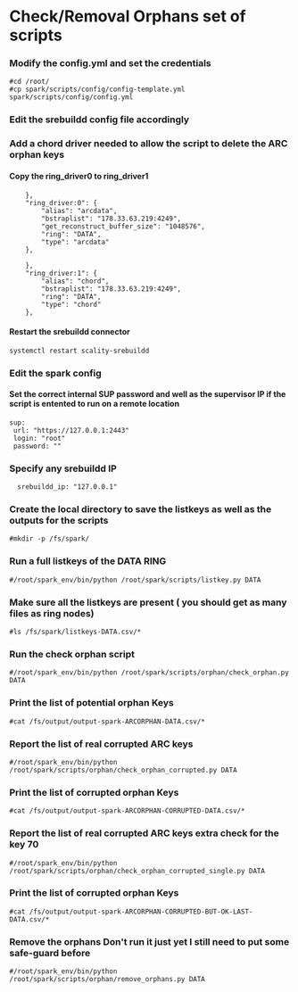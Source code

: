 # Check/Removal Orphans set of scripts

### Modify the config.yml and set the credentials
```
#cd /root/
#cp spark/scripts/config/config-template.yml spark/scripts/config/config.yml
```

### Edit the srebuildd config file accordingly 
### Add a chord driver needed to allow the script to delete the ARC orphan keys
#### Copy the ring_driver0 to ring_driver1

```
    },
    "ring_driver:0": {
        "alias": "arcdata",
        "bstraplist": "178.33.63.219:4249",
        "get_reconstruct_buffer_size": "1048576",
        "ring": "DATA",
        "type": "arcdata"
    },
```
```
    },
    "ring_driver:1": {
        "alias": "chord",
        "bstraplist": "178.33.63.219:4249",
        "ring": "DATA",
        "type": "chord"
    },
```

#### Restart the srebuildd connector
```
systemctl restart scality-srebuildd
```


### Edit the spark config

#### Set the correct internal SUP password and well as the supervisor IP if the script is entented to run on a remote location
```
sup:
 url: "https://127.0.0.1:2443"
 login: "root"
 password: ""
```

### Specify any srebuildd IP
```
  srebuildd_ip: "127.0.0.1"
```

### Create the local directory to save the listkeys as well as the outputs for the scripts
```
#mkdir -p /fs/spark/
```

### Run a full listkeys of the DATA RING
```
#/root/spark_env/bin/python /root/spark/scripts/listkey.py DATA
```

### Make sure all the listkeys are present ( you should get as many files as ring nodes)
```
#ls /fs/spark/listkeys-DATA.csv/*
```


### Run the check orphan script
```
#/root/spark_env/bin/python /root/spark/scripts/orphan/check_orphan.py DATA
```

### Print the list of potential orphan Keys
```
#cat /fs/output/output-spark-ARCORPHAN-DATA.csv/*
```

### Report the list of real corrupted ARC keys
```
#/root/spark_env/bin/python /root/spark/scripts/orphan/check_orphan_corrupted.py DATA
```

### Print the list of corrupted orphan Keys
```
#cat /fs/output/output-spark-ARCORPHAN-CORRUPTED-DATA.csv/*
```


### Report the list of real corrupted ARC keys extra check for the key 70
```
#/root/spark_env/bin/python /root/spark/scripts/orphan/check_orphan_corrupted_single.py DATA
```

### Print the list of corrupted orphan Keys
```
#cat /fs/output/output-spark-ARCORPHAN-CORRUPTED-BUT-OK-LAST-DATA.csv/*
```

### Remove the orphans **Don't run it just yet I still need to put some safe-guard before**
```
#/root/spark_env/bin/python /root/spark/scripts/orphan/remove_orphans.py DATA
```


